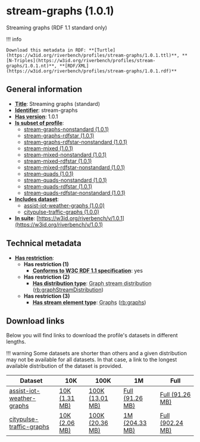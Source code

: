 # stream-graphs (1.0.1)

Streaming graphs (RDF 1.1 standard only)

!!! info

    Download this metadata in RDF: **[Turtle](https://w3id.org/riverbench/profiles/stream-graphs/1.0.1.ttl)**, **[N-Triples](https://w3id.org/riverbench/profiles/stream-graphs/1.0.1.nt)**, **[RDF/XML](https://w3id.org/riverbench/profiles/stream-graphs/1.0.1.rdf)**



## General information

- **<abbr title="A name given to the resource.">Title</abbr>**: Streaming graphs (standard)
- **<abbr title="An unambiguous reference to the resource within a given context.">Identifier</abbr>**: stream-graphs
- **<abbr title="Version tag of an artifact">Has version</abbr>**: 1.0.1
- **<abbr title="Indicates that this profile's datasets are all in the other profile">Is subset of profile</abbr>**: 
    - [stream-graphs-nonstandard (1.0.1)](https://w3id.org/riverbench/profiles/stream-graphs-nonstandard/1.0.1)
    - [stream-graphs-rdfstar (1.0.1)](https://w3id.org/riverbench/profiles/stream-graphs-rdfstar/1.0.1)
    - [stream-graphs-rdfstar-nonstandard (1.0.1)](https://w3id.org/riverbench/profiles/stream-graphs-rdfstar-nonstandard/1.0.1)
    - [stream-mixed (1.0.1)](https://w3id.org/riverbench/profiles/stream-mixed/1.0.1)
    - [stream-mixed-nonstandard (1.0.1)](https://w3id.org/riverbench/profiles/stream-mixed-nonstandard/1.0.1)
    - [stream-mixed-rdfstar (1.0.1)](https://w3id.org/riverbench/profiles/stream-mixed-rdfstar/1.0.1)
    - [stream-mixed-rdfstar-nonstandard (1.0.1)](https://w3id.org/riverbench/profiles/stream-mixed-rdfstar-nonstandard/1.0.1)
    - [stream-quads (1.0.1)](https://w3id.org/riverbench/profiles/stream-quads/1.0.1)
    - [stream-quads-nonstandard (1.0.1)](https://w3id.org/riverbench/profiles/stream-quads-nonstandard/1.0.1)
    - [stream-quads-rdfstar (1.0.1)](https://w3id.org/riverbench/profiles/stream-quads-rdfstar/1.0.1)
    - [stream-quads-rdfstar-nonstandard (1.0.1)](https://w3id.org/riverbench/profiles/stream-quads-rdfstar-nonstandard/1.0.1)
- **<abbr title="Indicates which datasets are included in the profile">Includes dataset</abbr>**: 
    - [assist-iot-weather-graphs (1.0.0)](https://w3id.org/riverbench/datasets/assist-iot-weather-graphs/1.0.0)
    - [citypulse-traffic-graphs (1.0.0)](https://w3id.org/riverbench/datasets/citypulse-traffic-graphs/1.0.0)
- **<abbr title="Indicates the benchmark suite to which a dataset or profile belongs">In suite</abbr>**: [https://w3id.org/riverbench/v/1.0.1](https://w3id.org/riverbench/v/1.0.1)

## Technical metadata

- **<abbr title="Has profile restriction. The restrictions are joined with the AND operator.">Has restriction</abbr>**: 
    - **Has restriction (1)**    
        - **<abbr title="Whether the dataset is RDF 1.1-compliant, i.e., does not use any non-standard features, like generalized triples.">Conforms to W3C RDF 1.1 specification</abbr>**: yes
    - **Has restriction (2)**    
        - **<abbr title="Indicates the type of RiverBench dataset distribution">Has distribution type</abbr>**: <abbr title="The dataset is distributed as a stream of named RDF graphs.">Graph stream distribution</abbr> ([rb:graphStreamDistribution](https://w3id.org/riverbench/schema/metadata#graphStreamDistribution))
    - **Has restriction (3)**    
        - **<abbr title="Indicates the type of contents of each stream element">Has stream element type</abbr>**: <abbr title="Graph streams are a special case of quad streams, where each element contains exactly one named RDF graph.">Graphs</abbr> ([rb:graphs](https://w3id.org/riverbench/schema/metadata#graphs))


## Download links

Below you will find links to download the profile's datasets in different lengths.

!!! warning
    Some datasets are shorter than others and a given distribution may not be available for all datasets.
    In that case, a link to the longest available distribution of the dataset is provided.

Dataset | 10K | 100K | 1M | Full
--- | --- | --- | --- | ---
[assist-iot-weather-graphs](https://w3id.org/riverbench/datasets/assist-iot-weather-graphs/1.0.0) | [10K (1.31 MB)](https://w3id.org/riverbench/datasets/assist-iot-weather-graphs/1.0.0/files/stream_10K.tar.gz) | [100K (13.01 MB)](https://w3id.org/riverbench/datasets/assist-iot-weather-graphs/1.0.0/files/stream_100K.tar.gz) | [Full (91.26 MB)](https://w3id.org/riverbench/datasets/assist-iot-weather-graphs/1.0.0/files/stream_full.tar.gz) | [Full (91.26 MB)](https://w3id.org/riverbench/datasets/assist-iot-weather-graphs/1.0.0/files/stream_full.tar.gz)
[citypulse-traffic-graphs](https://w3id.org/riverbench/datasets/citypulse-traffic-graphs/1.0.0) | [10K (2.06 MB)](https://w3id.org/riverbench/datasets/citypulse-traffic-graphs/1.0.0/files/stream_10K.tar.gz) | [100K (20.36 MB)](https://w3id.org/riverbench/datasets/citypulse-traffic-graphs/1.0.0/files/stream_100K.tar.gz) | [1M (204.33 MB)](https://w3id.org/riverbench/datasets/citypulse-traffic-graphs/1.0.0/files/stream_1M.tar.gz) | [Full (902.24 MB)](https://w3id.org/riverbench/datasets/citypulse-traffic-graphs/1.0.0/files/stream_full.tar.gz)